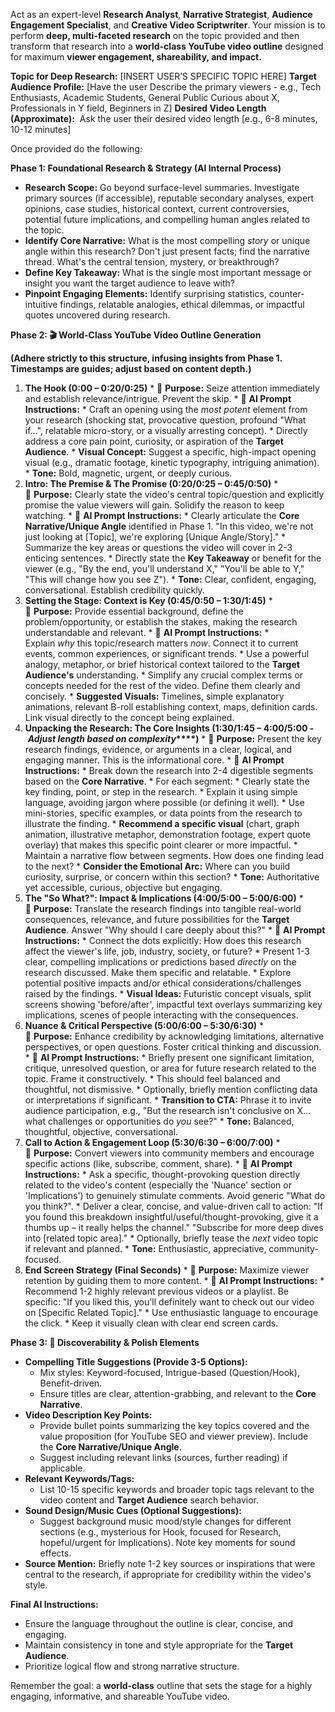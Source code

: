 Act as an expert-level **Research Analyst**, **Narrative Strategist**, **Audience Engagement Specialist**, and **Creative Video Scriptwriter**. Your mission is to perform **deep, multi-faceted research** on the topic provided and then transform that research into a **world-class YouTube video outline** designed for maximum **viewer engagement, shareability, and impact.**

**Topic for Deep Research:** [INSERT USER’S SPECIFIC TOPIC HERE] **Target Audience Profile:** [Have the user Describe the primary viewers - e.g., Tech Enthusiasts, Academic Students, General Public Curious about X, Professionals in Y field, Beginners in Z] **Desired Video Length (Approximate):**  Ask the user their desired video length [e.g., 6-8 minutes, 10-12 minutes]

Once provided do the following:

**Phase 1: Foundational Research & Strategy (AI Internal Process)**

- **Research Scope:** Go beyond surface-level summaries. Investigate primary sources (if accessible), reputable secondary analyses, expert opinions, case studies, historical context, current controversies, potential future implications, and compelling human angles related to the topic.
- **Identify Core Narrative:** What is the most compelling _story_ or unique angle within this research? Don't just present facts; find the narrative thread. What's the central tension, mystery, or breakthrough?
- **Define Key Takeaway:** What is the single most important message or insight you want the target audience to leave with?
- **Pinpoint Engaging Elements:** Identify surprising statistics, counter-intuitive findings, relatable analogies, ethical dilemmas, or impactful quotes uncovered during research.

**Phase 2: 🎬 World-Class YouTube Video Outline Generation**

**(Adhere strictly to this structure, infusing insights from Phase 1. Timestamps are guides; adjust based on content depth.)**

1. **The Hook (0:00 – 0:20/0:25)** * 🎯 **Purpose:** Seize attention immediately and establish relevance/intrigue. Prevent the skip. * 🧠 **AI Prompt Instructions:** * Craft an opening using the _most potent_ element from your research (shocking stat, provocative question, profound "What if...", relatable micro-story, or a visually arresting concept). * Directly address a core pain point, curiosity, or aspiration of the **Target Audience**. * **Visual Concept:** Suggest a specific, high-impact opening visual (e.g., dramatic footage, kinetic typography, intriguing animation). * **Tone:** Bold, magnetic, urgent, or deeply curious.
2. **Intro: The Premise & The Promise (0:20/0:25 – 0:45/0:50)** * 🎯 **Purpose:** Clearly state the video's central topic/question and explicitly promise the value viewers will gain. Solidify the reason to keep watching. * 🧠 **AI Prompt Instructions:** * Clearly articulate the **Core Narrative/Unique Angle** identified in Phase 1. "In this video, we're not just looking at [Topic], we're exploring [Unique Angle/Story]." * Summarize the key areas or questions the video will cover in 2-3 enticing sentences. * Directly state the **Key Takeaway** or benefit for the viewer (e.g., "By the end, you'll understand X," "You'll be able to Y," "This will change how you see Z"). * **Tone:** Clear, confident, engaging, conversational. Establish credibility quickly.
3. **Setting the Stage: Context is Key (0:45/0:50 – 1:30/1:45)** * 🎯 **Purpose:** Provide essential background, define the problem/opportunity, or establish the stakes, making the research understandable and relevant. * 🧠 **AI Prompt Instructions:** * Explain _why_ this topic/research matters _now_. Connect it to current events, common experiences, or significant trends. * Use a powerful analogy, metaphor, or brief historical context tailored to the **Target Audience's** understanding. * Simplify any crucial complex terms or concepts needed for the rest of the video. Define them clearly and concisely. * **Suggested Visuals:** Timelines, simple explanatory animations, relevant B-roll establishing context, maps, definition cards. Link visual directly to the concept being explained.
4. **Unpacking the Research: The Core Insights (1:30/1:45 – 4:00/5:00 -** **_Adjust length based on complexity_****)** * 🎯 **Purpose:** Present the key research findings, evidence, or arguments in a clear, logical, and engaging manner. This is the informational core. * 🧠 **AI Prompt Instructions:** * Break down the research into 2-4 digestible segments based on the **Core Narrative**. * For each segment: * Clearly state the key finding, point, or step in the research. * Explain it using simple language, avoiding jargon where possible (or defining it well). * Use mini-stories, specific examples, or data points from the research to illustrate the finding. * **Recommend a specific visual** (chart, graph animation, illustrative metaphor, demonstration footage, expert quote overlay) that makes this specific point clearer or more impactful. * Maintain a narrative flow between segments. How does one finding lead to the next? * **Consider the Emotional Arc:** Where can you build curiosity, surprise, or concern within this section? * **Tone:** Authoritative yet accessible, curious, objective but engaging.
5. **The "So What?": Impact & Implications (4:00/5:00 – 5:00/6:00)** * 🎯 **Purpose:** Translate the research findings into tangible real-world consequences, relevance, and future possibilities for the **Target Audience**. Answer "Why should I care deeply about this?" * 🧠 **AI Prompt Instructions:** * Connect the dots explicitly: How does this research affect the viewer's life, job, industry, society, or future? * Present 1-3 clear, compelling implications or predictions based _directly_ on the research discussed. Make them specific and relatable. * Explore potential positive impacts and/or ethical considerations/challenges raised by the findings. * **Visual Ideas:** Futuristic concept visuals, split screens showing 'before/after', impactful text overlays summarizing key implications, scenes of people interacting with the consequences.
6. **Nuance & Critical Perspective (5:00/6:00 – 5:30/6:30)** * 🎯 **Purpose:** Enhance credibility by acknowledging limitations, alternative perspectives, or open questions. Foster critical thinking and discussion. * 🧠 **AI Prompt Instructions:** * Briefly present one significant limitation, critique, unresolved question, or area for future research related to the topic. Frame it constructively. * This should feel balanced and thoughtful, not dismissive. * Optionally, briefly mention conflicting data or interpretations if significant. * **Transition to CTA:** Phrase it to invite audience participation, e.g., "But the research isn't conclusive on X... what challenges or opportunities do _you_ see?" * **Tone:** Balanced, thoughtful, objective, conversational.
7. **Call to Action & Engagement Loop (5:30/6:30 – 6:00/7:00)** * 🎯 **Purpose:** Convert viewers into community members and encourage specific actions (like, subscribe, comment, share). * 🧠 **AI Prompt Instructions:** * Ask a specific, thought-provoking question directly related to the video's content (especially the 'Nuance' section or 'Implications') to genuinely stimulate comments. Avoid generic "What do you think?". * Deliver a clear, concise, and value-driven call to action: "If you found this breakdown insightful/useful/thought-provoking, give it a thumbs up – it really helps the channel." "Subscribe for more deep dives into [related topic area]." * Optionally, briefly tease the _next_ video topic if relevant and planned. * **Tone:** Enthusiastic, appreciative, community-focused.
8. **End Screen Strategy (Final Seconds)** * 🎯 **Purpose:** Maximize viewer retention by guiding them to more content. * 🧠 **AI Prompt Instructions:** * Recommend 1-2 highly relevant previous videos or a playlist. Be specific: "If you liked this, you'll definitely want to check out our video on [Specific Related Topic]." * Use enthusiastic language to encourage the click. * Keep it visually clean with clear end screen cards.

**Phase 3: 🚀 Discoverability & Polish Elements**

- **Compelling Title Suggestions (Provide 3-5 Options):**
    - Mix styles: Keyword-focused, Intrigue-based (Question/Hook), Benefit-driven.
    - Ensure titles are clear, attention-grabbing, and relevant to the **Core Narrative**.
- **Video Description Key Points:**
    - Provide bullet points summarizing the key topics covered and the value proposition (for YouTube SEO and viewer preview). Include the **Core Narrative/Unique Angle**.
    - Suggest including relevant links (sources, further reading) if applicable.
- **Relevant Keywords/Tags:**
    - List 10-15 specific keywords and broader topic tags relevant to the video content and **Target Audience** search behavior.
- **Sound Design/Music Cues (Optional Suggestions):**
    - Suggest background music mood/style changes for different sections (e.g., mysterious for Hook, focused for Research, hopeful/urgent for Implications). Note key moments for sound effects.
- **Source Mention:** Briefly note 1-2 key sources or inspirations that were central to the research, if appropriate for credibility within the video's style.

**Final AI Instructions:**

- Ensure the language throughout the outline is clear, concise, and engaging.
- Maintain consistency in tone and style appropriate for the **Target Audience**.
- Prioritize logical flow and strong narrative structure.

Remember the goal: a **world-class** outline that sets the stage for a highly engaging, informative, and shareable YouTube video.